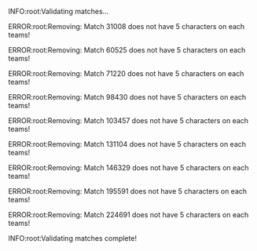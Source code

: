 INFO:root:Validating matches...

ERROR:root:Removing: Match 31008 does not have 5 characters on each teams!

ERROR:root:Removing: Match 60525 does not have 5 characters on each teams!

ERROR:root:Removing: Match 71220 does not have 5 characters on each teams!

ERROR:root:Removing: Match 98430 does not have 5 characters on each teams!

ERROR:root:Removing: Match 103457 does not have 5 characters on each teams!

ERROR:root:Removing: Match 131104 does not have 5 characters on each teams!

ERROR:root:Removing: Match 146329 does not have 5 characters on each teams!

ERROR:root:Removing: Match 195591 does not have 5 characters on each teams!

ERROR:root:Removing: Match 224691 does not have 5 characters on each teams!

INFO:root:Validating matches complete!

